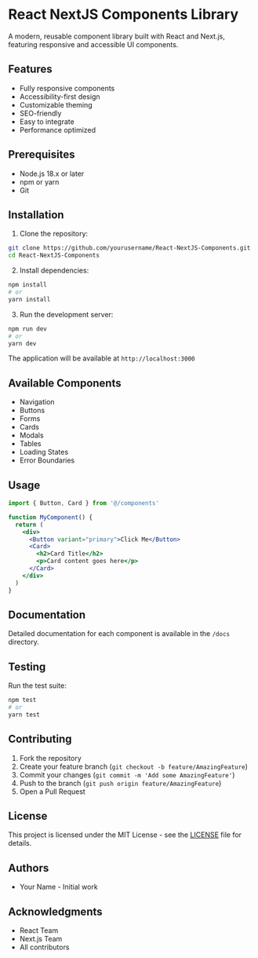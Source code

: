 # React NextJS Components Library

A modern, reusable component library built with React and Next.js, featuring responsive and accessible UI components.

## Features

- Fully responsive components
- Accessibility-first design
- Customizable theming
- SEO-friendly
- Easy to integrate
- Performance optimized

## Prerequisites

- Node.js 18.x or later
- npm or yarn
- Git

## Installation

1. Clone the repository:
```bash
git clone https://github.com/yourusername/React-NextJS-Components.git
cd React-NextJS-Components
```

2. Install dependencies:
```bash
npm install
# or
yarn install
```

3. Run the development server:
```bash
npm run dev
# or
yarn dev
```

The application will be available at `http://localhost:3000`

## Available Components

- Navigation
- Buttons
- Forms
- Cards
- Modals
- Tables
- Loading States
- Error Boundaries

## Usage

```jsx
import { Button, Card } from '@/components'

function MyComponent() {
  return (
    <div>
      <Button variant="primary">Click Me</Button>
      <Card>
        <h2>Card Title</h2>
        <p>Card content goes here</p>
      </Card>
    </div>
  )
}
```

## Documentation

Detailed documentation for each component is available in the `/docs` directory.

## Testing

Run the test suite:

```bash
npm test
# or
yarn test
```

## Contributing

1. Fork the repository
2. Create your feature branch (`git checkout -b feature/AmazingFeature`)
3. Commit your changes (`git commit -m 'Add some AmazingFeature'`)
4. Push to the branch (`git push origin feature/AmazingFeature`)
5. Open a Pull Request

## License

This project is licensed under the MIT License - see the [LICENSE](LICENSE) file for details.

## Authors

- Your Name - Initial work

## Acknowledgments

- React Team
- Next.js Team
- All contributors